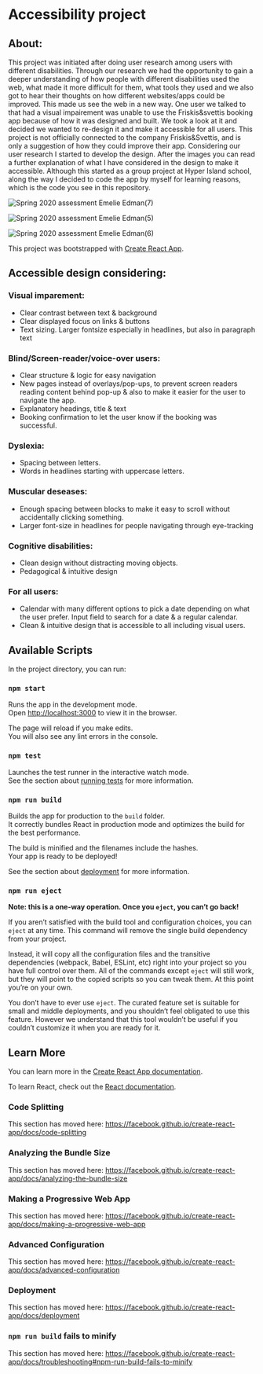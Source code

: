 # Accessibility project

## About:
This project was initiated after doing user research among users with different disabilities. Through our research we had the opportunity to gain a deeper understanding of how people with different disabilities used the web, what made it more difficult for them, what tools they used and we also got to hear their thoughts on how different websites/apps could be improved. This made us see the web in a new way. One user we talked to that had a visual impairement was unable to use the Friskis&svettis booking app because of how it was designed and built. We took a look at it and decided we wanted to re-design it and make it accessible for all users. This project is not officially connected to the company Friskis&Svettis, and is only a suggestion of how they could improve their app. Considering our user research I started to develop the design. After the images you can read a further explanation of what I have considered in the design to make it accessible. Although this started as a group project at Hyper Island school, along the way I decided to code the app by myself for learning reasons, which is the code you see in this repository. 


![Spring 2020 assessment Emelie Edman(7)](https://user-images.githubusercontent.com/55784269/87698613-01f2d480-c794-11ea-8cb7-e4dc46cbbc5c.png)

![Spring 2020 assessment Emelie Edman(5)](https://user-images.githubusercontent.com/55784269/87698315-927ce500-c793-11ea-8f01-d3866360aedb.png)

![Spring 2020 assessment Emelie Edman(6)](https://user-images.githubusercontent.com/55784269/87698321-9577d580-c793-11ea-8b27-86a9fcde8a76.png)


This project was bootstrapped with [Create React App](https://github.com/facebook/create-react-app).

## Accessible design considering:

### Visual imparement:
- Clear contrast between text & background
- Clear displayed focus on links & buttons
- Text sizing. Larger fontsize especially in headlines, but also in paragraph text

### Blind/Screen-reader/voice-over users:
- Clear structure & logic for easy navigation 
- New pages instead of overlays/pop-ups, to prevent
screen readers reading content behind pop-up  & also to make it
easier for the user to navigate the app.
- Explanatory headings, title & text 
- Booking confirmation to let the user know if the booking was successful.

### Dyslexia:
- Spacing between letters.
- Words in headlines starting with uppercase letters.

### Muscular deseases:
- Enough spacing between blocks to make it easy to scroll without accidentally
clicking something.
- Larger font-size in headlines for people navigating through eye-tracking

### Cognitive disabilities:
- Clean design without distracting moving objects.
- Pedagogical & intuitive design

### For all users:
- Calendar with many different options to pick a date depending
on what the user prefer. Input field to search for a date & a regular calendar.
- Clean & intuitive design that is accessible to all including visual users.

## Available Scripts

In the project directory, you can run:

### `npm start`

Runs the app in the development mode.<br />
Open [http://localhost:3000](http://localhost:3000) to view it in the browser.

The page will reload if you make edits.<br />
You will also see any lint errors in the console.

### `npm test`

Launches the test runner in the interactive watch mode.<br />
See the section about [running tests](https://facebook.github.io/create-react-app/docs/running-tests) for more information.

### `npm run build`

Builds the app for production to the `build` folder.<br />
It correctly bundles React in production mode and optimizes the build for the best performance.

The build is minified and the filenames include the hashes.<br />
Your app is ready to be deployed!

See the section about [deployment](https://facebook.github.io/create-react-app/docs/deployment) for more information.

### `npm run eject`

**Note: this is a one-way operation. Once you `eject`, you can’t go back!**

If you aren’t satisfied with the build tool and configuration choices, you can `eject` at any time. This command will remove the single build dependency from your project.

Instead, it will copy all the configuration files and the transitive dependencies (webpack, Babel, ESLint, etc) right into your project so you have full control over them. All of the commands except `eject` will still work, but they will point to the copied scripts so you can tweak them. At this point you’re on your own.

You don’t have to ever use `eject`. The curated feature set is suitable for small and middle deployments, and you shouldn’t feel obligated to use this feature. However we understand that this tool wouldn’t be useful if you couldn’t customize it when you are ready for it.

## Learn More

You can learn more in the [Create React App documentation](https://facebook.github.io/create-react-app/docs/getting-started).

To learn React, check out the [React documentation](https://reactjs.org/).

### Code Splitting

This section has moved here: https://facebook.github.io/create-react-app/docs/code-splitting

### Analyzing the Bundle Size

This section has moved here: https://facebook.github.io/create-react-app/docs/analyzing-the-bundle-size

### Making a Progressive Web App

This section has moved here: https://facebook.github.io/create-react-app/docs/making-a-progressive-web-app

### Advanced Configuration

This section has moved here: https://facebook.github.io/create-react-app/docs/advanced-configuration

### Deployment

This section has moved here: https://facebook.github.io/create-react-app/docs/deployment

### `npm run build` fails to minify

This section has moved here: https://facebook.github.io/create-react-app/docs/troubleshooting#npm-run-build-fails-to-minify
